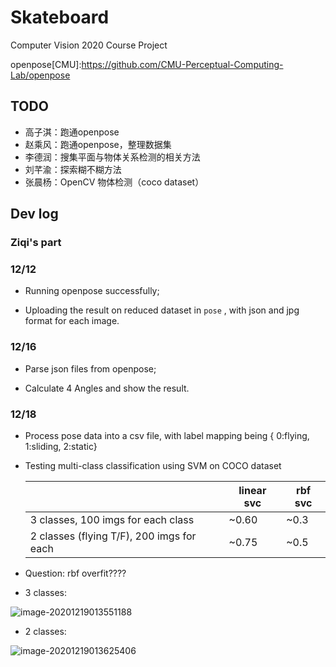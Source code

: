 # Skateboard
Computer Vision 2020 Course Project


openpose[CMU]:https://github.com/CMU-Perceptual-Computing-Lab/openpose



## TODO

- 高子淇：跑通openpose
- 赵乘风：跑通openpose，整理数据集
- 李德润：搜集平面与物体关系检测的相关方法
- 刘芊渝：探索糊不糊方法
- 张晨杨：OpenCV 物体检测（coco dataset）



## Dev log

### Ziqi's part

### 12/12

- Running openpose successfully;

- Uploading the result on reduced dataset in `pose` , with json and jpg format for each image.


### 12/16

- Parse json files from openpose;

- Calculate 4 Angles and show the result.

### 12/18

- Process pose data into a csv file, with label mapping being { 0:flying, 1:sliding, 2:static}

- Testing multi-class classification using SVM on COCO dataset 

  |                                           | linear svc | rbf svc |
  | ----------------------------------------- | ---------- | ------- |
  | 3 classes, 100 imgs for each class        | ~0.60      | ~0.3    |
  | 2 classes (flying T/F), 200 imgs for each | ~0.75      | ~0.5    |

- Question: rbf overfit????

- 3 classes:

![image-20201219013551188](C:\Users\zwm\AppData\Roaming\Typora\typora-user-images\image-20201219013551188.png)

- 2 classes: 

![image-20201219013625406](C:\Users\zwm\AppData\Roaming\Typora\typora-user-images\image-20201219013625406.png)

